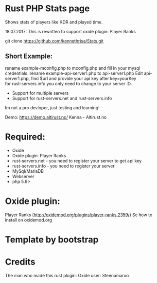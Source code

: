 # Rust PHP Stats page

Shows stats of players like KDR and played time.

18.07.2017: This is rewritten to support oxide plugin: Player Ranks

git clone https://github.com/kennethrisa/Stats.git

## Short Example:
rename example-mconfig.php to mconfig.php and fill in your mysql credentials.
rename example-api-server1.php to api-server1.php
Edit api-server1.php, find $url and provide your api key after key=yourKey<br>
for rust-servers.info you only need to change to your server ID.

- Support for multiple servers
- Support for rust-servers.net and rust-servers.info

Im not a pro devloper, just testing and learning!

Demo: https://demo.altirust.no/
Kenna - Altirust.no

# Required:
- Oxide
- Oxide plugin: Player Ranks
- rust-servers.net - you need to register your server to get api key
- rust-servers.info - you need to register your server
- MySql/MariaDB
- Webserver
- php 5.6>

# Oxide plugin:
Player Ranks (http://oxidemod.org/plugins/player-ranks.2359/)
Se how to install on oxidemod.org

# Template by bootstrap
# Credits
The man who made this rust plugin: Oxide user: Steenamaroo

